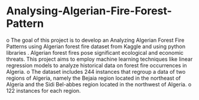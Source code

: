 # Analysing-Algerian-Fire-Forest-Pattern
o	The goal of this project is to develop an Analyzing Algerian Forest Fire Patterns using Algerian forest fire dataset from Kaggle and using python libraries . 
Algerian forest fires pose significant ecological and economic threats. This project aims to employ machine learning techniques like linear regression models to analyze historical data on forest fire occurrences in Algeria. 
o	The dataset includes 244 instances that regroup a data of two regions of Algeria, namely the Bejaia region located in the northeast of Algeria and the Sidi Bel-abbes region located in the northwest of Algeria. 
o	122 instances for each region.
